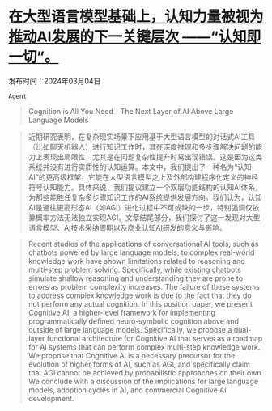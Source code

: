 # [在大型语言模型基础上，认知力量被视为推动AI发展的下一关键层次 ——“认知即一切”。](https://arxiv.org/abs/2403.02164)

发布时间：2024年03月04日

`Agent`

> Cognition is All You Need - The Next Layer of AI Above Large Language Models

> 近期研究表明，在复杂现实场景下应用基于大型语言模型的对话式AI工具（比如聊天机器人）进行知识工作时，其在深度推理和多步骤解决问题的能力上表现出局限性，尤其是在问题复杂性提升时易出现错误。这是因为这类系统并没有进行实质性的认知运算。本文中，我们提出了一种名为“认知AI”的更高级框架，它能在大型语言模型之上及外部构建程序化定义的神经符号认知能力。具体来说，我们提议建立一个双层功能结构的认知AI体系，为那些能胜任复杂多步骤知识工作的AI系统提供发展方向。我们认为，认知AI是通往更高形态AI（如AGI）进化过程中不可或缺的一步，特别强调仅依靠概率方法无法独立实现AGI。文章结尾部分，我们探讨了这一发现对大型语言模型、AI技术采纳周期以及商业认知AI研发的意义与影响。

> Recent studies of the applications of conversational AI tools, such as chatbots powered by large language models, to complex real-world knowledge work have shown limitations related to reasoning and multi-step problem solving. Specifically, while existing chatbots simulate shallow reasoning and understanding they are prone to errors as problem complexity increases. The failure of these systems to address complex knowledge work is due to the fact that they do not perform any actual cognition. In this position paper, we present Cognitive AI, a higher-level framework for implementing programmatically defined neuro-symbolic cognition above and outside of large language models. Specifically, we propose a dual-layer functional architecture for Cognitive AI that serves as a roadmap for AI systems that can perform complex multi-step knowledge work. We propose that Cognitive AI is a necessary precursor for the evolution of higher forms of AI, such as AGI, and specifically claim that AGI cannot be achieved by probabilistic approaches on their own. We conclude with a discussion of the implications for large language models, adoption cycles in AI, and commercial Cognitive AI development.